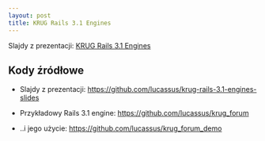```yaml
---
layout: post
title: KRUG Rails 3.1 Engines
---
```


Slajdy z prezentacji: <a href="/slides/krug-rails-3.1-engines">KRUG Rails 3.1 Engines</a>

## Kody źródłowe

* Slajdy z prezentacji: <a href="https://github.com/lucassus/krug-rails-3.1-engines-slides">https://github.com/lucassus/krug-rails-3.1-engines-slides</a>

* Przykładowy Rails 3.1 engine: <a href="https://github.com/lucassus/krug_forum">https://github.com/lucassus/krug_forum</a>

* ..i jego użycie: <a href="https://github.com/lucassus/krug_forum_demo">https://github.com/lucassus/krug_forum_demo</a>

